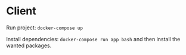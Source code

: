 # Client

Run project: `docker-compose up`

Install dependencies: `docker-compose run app bash` and then install the wanted packages.